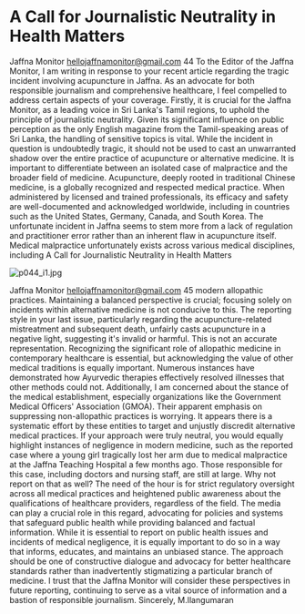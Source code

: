 # A Call for Journalistic Neutrality in Health Matters

Jaffna Monitor
hellojaffnamonitor@gmail.com
44
To the Editor of the Jaffna Monitor,
I am writing in response to your recent article regarding the tragic incident 
involving acupuncture in Jaffna. As an advocate for both responsible journalism 
and comprehensive healthcare, I feel compelled to address certain aspects of your 
coverage.
Firstly, it is crucial for the Jaffna Monitor, as a leading voice in Sri Lanka's Tamil 
regions, to uphold the principle of journalistic neutrality. Given its significant 
influence on public perception as the only English magazine from the Tamil-speaking 
areas of Sri Lanka, the handling of sensitive topics is vital. While the incident in 
question is undoubtedly tragic, it should not be used to cast an unwarranted shadow 
over the entire practice of acupuncture or alternative medicine. It is important to 
differentiate between an isolated case of malpractice and the broader field of medicine. 
Acupuncture, deeply rooted in traditional Chinese medicine, is a globally recognized 
and respected medical practice. When administered by licensed and trained 
professionals, its efficacy and safety are well-documented and acknowledged 
worldwide, including in countries such as the United States, Germany, Canada, and 
South Korea. The unfortunate incident in Jaffna seems to stem more from a lack of 
regulation and practitioner error rather than an inherent flaw in acupuncture itself.
Medical malpractice unfortunately exists across various medical disciplines, including 
A Call for Journalistic Neutrality 
in Health Matters

![p044_i1.jpg](images_out/015_a_call_for_journalistic_neutrality_in_health_matte/p044_i1.jpg)

Jaffna Monitor
hellojaffnamonitor@gmail.com
45
modern allopathic practices. Maintaining a balanced perspective is crucial; 
focusing solely on incidents within alternative medicine is not conducive 
to this. The reporting style in your last issue, particularly regarding the 
acupuncture-related mistreatment and subsequent death, unfairly casts 
acupuncture in a negative light, suggesting it's invalid or harmful. This is 
not an accurate representation. Recognizing the significant role of allopathic 
medicine in contemporary healthcare is essential, but acknowledging the 
value of other medical traditions is equally important. Numerous instances 
have demonstrated how Ayurvedic therapies effectively resolved illnesses 
that other methods could not. Additionally, I am concerned about the stance 
of the medical establishment, especially organizations like the Government 
Medical Officers' Association (GMOA). Their apparent emphasis on 
suppressing non-allopathic practices is worrying. It appears there is a 
systematic effort by these entities to target and unjustly discredit alternative 
medical practices. 
If your approach were truly neutral, you would equally highlight instances 
of negligence in modern medicine, such as the reported case where a young 
girl tragically lost her arm due to medical malpractice at the Jaffna Teaching 
Hospital a few months ago. Those responsible for this case, including doctors 
and nursing staff, are still at large. Why not report on that as well?
The need of the hour is for strict regulatory oversight across all medical 
practices and heightened public awareness about the qualifications of 
healthcare providers, regardless of the field. The media can play a crucial 
role in this regard, advocating for policies and systems that safeguard public 
health while providing balanced and factual information.
While it is essential to report on public health issues and incidents of 
medical negligence, it is equally important to do so in a way that informs, 
educates, and maintains an unbiased stance. The approach should be one of 
constructive dialogue and advocacy for better healthcare standards rather 
than inadvertently stigmatizing a particular branch of medicine.
I trust that the Jaffna Monitor will consider these perspectives in future 
reporting, continuing to serve as a vital source of information and a bastion 
of responsible journalism.
Sincerely,
M.Ilangumaran

